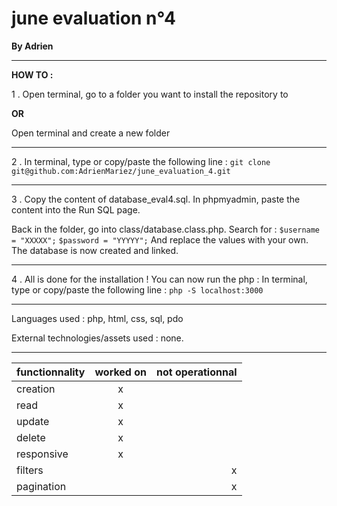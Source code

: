 # june evaluation n°4

**By Adrien**

___

**HOW TO :**

1 . Open terminal, go to a folder you want to install the repository to

**OR**

Open terminal and create a new folder

___

2 . In terminal, type or copy/paste the following line :
```git clone git@github.com:AdrienMariez/june_evaluation_4.git```

___

3 . Copy the content of database_eval4.sql.
In phpmyadmin, paste the content into the Run SQL page.

Back in the folder, go into class/database.class.php.
Search for :
        ```$username = "XXXXX";```
        ```$password = "YYYYY";```
And replace the values with your own. The database is now created and linked.

___

4 . All is done for the installation ! You can now run the php :
In terminal, type or copy/paste the following line :
```php -S localhost:3000```

___

Languages used :
php, html, css, sql, pdo

External technologies/assets used :
none.

___

| functionnality        | worked on           | not operationnal  |
| ------------- |:-------------:| -----:|
| creation      | x |  |
| read          | x |  |
| update          | x |  |
| delete          | x |  |
| responsive          | x |  |
| filters          |  | x |
| pagination          |  | x |